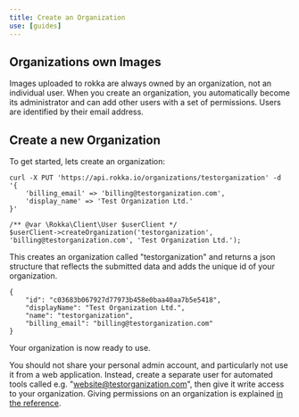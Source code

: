 ```yaml
---
title: Create an Organization
use: [guides]
---
```


## Organizations own Images

Images uploaded to rokka are always owned by an organization, not an individual user. When you create an organization, you automatically become its administrator and can add other users with a set of permissions. Users are identified by their email address.

## Create a new Organization

To get started, lets create an organization:

```language-bash
curl -X PUT 'https://api.rokka.io/organizations/testorganization' -d '{
    'billing_email' => 'billing@testorganization.com',
    'display_name' => 'Test Organization Ltd.'
}'
```
```language-php
/** @var \Rokka\Client\User $userClient */ 
$userClient->createOrganization('testorganization', 'billing@testorganization.com', 'Test Organization Ltd.');
```

This creates an organization called "testorganization" and returns a json structure that reflects the submitted data and adds the unique id of your organization. 

```language-js
{
    "id": "c03683b067927d77973b458e0baa40aa7b5e5418",
    "displayName": "Test Organization Ltd.",
    "name": "testorganization",
    "billing_email": "billing@testorganization.com"
}
```

Your organization is now ready to use.

You should not share your personal admin account, and particularly not use it from a web application. Instead, create a separate user for automated tools called e.g. "website@testorganization.com", then give it write access to your organization. Giving permissions on an organization is explained [in the reference](../references/memberships.html).
